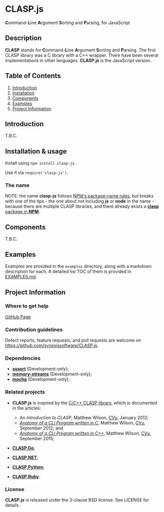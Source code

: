 # CLASP.js
**C**ommand-**L**ine **A**rgument **S**orting and **P**arsing, for JavaScript

## Description

**CLASP** stands for **C**ommand-**L**ine **A**rgument **S**orting and
**P**arsing. The first CLASP library was a C library with a C++ wrapper. There
have been several implementations in other languages. **CLASP.js** is the
JavaScript version.

## Table of Contents

1. [Introduction](#introduction)
2. [Installation](#installation)
3. [Components](#components)
4. [Examples](#examples)
5. [Project Information](#project-information)

## Introduction

T.B.C.

## Installation & usage

Install using `npm install clasp-js`.

Use it via `require('clasp-js')`.

### The name

NOTE: the name **clasp-js** follows [NPM's package-name rules](https://docs.npmjs.com/files/package.json), but breaks with one of the tips - the one about not including **js** or **node** in the name - because there are multiple CLASP libraries, and there already exists a [**clasp** package in **NPM**](https://www.npmjs.com/package/clasp).

## Components

T.B.C.

## Examples

Examples are provided in the ```examples``` directory, along with a markdown description for each. A detailed list TOC of them is provided in [EXAMPLES.md](./EXAMPLES.md).

## Project Information

### Where to get help

[GitHub Page](https://github.com/synesissoftware/CLASP.js "GitHub Page")

### Contribution guidelines

Defect reports, feature requests, and pull requests are welcome on https://github.com/synesissoftware/CLASP.js.

### Dependencies

 * [**assert**](https://www.npmjs.com/package/assert) (Development-only);
 * [**memory-streams**](https://www.npmjs.com/package/memory-streams) (Development-only);
 * [**mocha**](https://www.npmjs.com/package/mocha) (Development-only);

### Related projects

* **CLASP.js** is inspired by the [C/C++ CLASP library](https://github.com/synesissoftware/CLASP), which is documented in the articles:

  * _An Introduction to CLASP_, Matthew Wilson, [CVu](http://accu.org/index.php/journals/c77/), January 2012;
  * _[Anatomy of a CLI Program written in C](http://synesis.com.au/publishing/software-anatomies/anatomy-of-a-cli-program-written-in-c.html)_, Matthew Wilson, [CVu](http://accu.org/index.php/journals/c77/), September 2012; and
  * _[Anatomy of a CLI Program written in C++](http://synesis.com.au/publishing/software-anatomies/anatomy-of-a-cli-program-written-in-c++.html)_, Matthew Wilson, [CVu](http://accu.org/index.php/journals/c77/), September 2015;


* **[CLASP.Go](https://github.com/synesissoftware/CLASP.Go)**;
* **[CLASP.NET](https://github.com/synesissoftware/CLASP.NET)**;
* **[CLASP.Python](https://github.com/synesissoftware/CLASP.Python)**;
* **[CLASP.Ruby](https://github.com/synesissoftware/CLASP.Ruby)**.

### License

**CLASP.js** is released under the 3-clause BSD license. See LICENSE for details.

